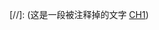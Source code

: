 [//]: (这是一段被注释掉的文字 [CH1](https://github.com/Zero0Hero/internal-friction-country/blob/main/docs/ch1.md))
